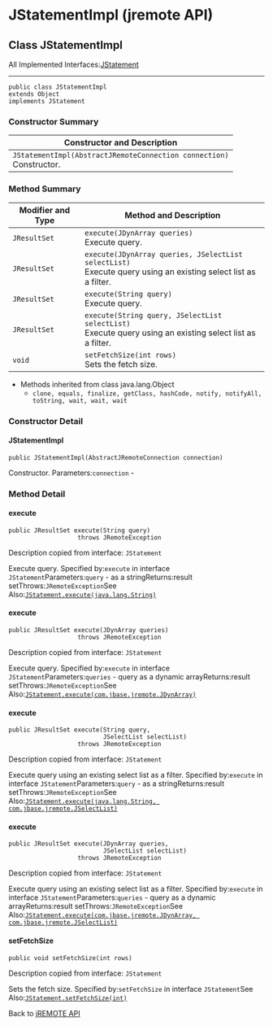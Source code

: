 # JStatementImpl (jremote API)

<PageHeader />

## Class JStatementImpl

All Implemented Interfaces:[JStatement](./../../jstatement-%28jremote-api%29 "interface in com.jbase.jremote")
* * *


```
public class JStatementImpl
extends Object
implements JStatement
```

### Constructor Summary


| Constructor and Description<br> |
| --- |
| `JStatementImpl(AbstractJRemoteConnection connection)`<br>Constructor.<br> |






### Method Summary


| Modifier and Type<br> | Method and Description<br> |
| --- | --- |
| `JResultSet`<br> | `execute(JDynArray queries)`<br>Execute query.<br> |
| `JResultSet`<br> | `execute(JDynArray queries, JSelectList selectList)`<br>Execute query using an existing select list as a filter.<br> |
| `JResultSet`<br> | `execute(String query)`<br>Execute query.<br> |
| `JResultSet`<br> | `execute(String query, JSelectList selectList)`<br>Execute query using an existing select list as a filter.<br> |
| `void`<br> | `setFetchSize(int rows)`<br>Sets the fetch size.<br> |


- Methods inherited from class java.lang.Object
    - `clone, equals, finalize, getClass, hashCode, notify, notifyAll, toString, wait, wait, wait`

### Constructor Detail

#### JStatementImpl

```
public JStatementImpl(AbstractJRemoteConnection connection)
```

Constructor.
Parameters:`connection` -






### Method Detail

#### execute

```
public JResultSet execute(String query)
                   throws JRemoteException
```

Description copied from interface: `JStatement`

Execute query.
Specified by:`execute` in interface `JStatement`Parameters:`query` - as a stringReturns:result setThrows:`JRemoteException`See Also:[`JStatement.execute(java.lang.String)`](./../../jstatement-%28jremote-api%29#execute-java.lang)


#### execute

```
public JResultSet execute(JDynArray queries)
                   throws JRemoteException
```

Description copied from interface: `JStatement`

Execute query.
Specified by:`execute` in interface `JStatement`Parameters:`queries` - query as a dynamic arrayReturns:result setThrows:`JRemoteException`See Also:[`JStatement.execute(com.jbase.jremote.JDynArray)`](./../../jstatement-%28jremote-api%29#execute-com.jbase.jremote)

#### execute

```
public JResultSet execute(String query,
                          JSelectList selectList)
                   throws JRemoteException
```

Description copied from interface: `JStatement`

Execute query using an existing select list as a filter.
Specified by:`execute` in interface `JStatement`Parameters:`query` - as a stringReturns:result setThrows:`JRemoteException`See Also:[`JStatement.execute(java.lang.String, com.jbase.jremote.JSelectList)`](./../../jstatement-%28jremote-api%29#execute-java.lang.String-com.jbase.jremote)
#### execute

```
public JResultSet execute(JDynArray queries,
                          JSelectList selectList)
                   throws JRemoteException
```

Description copied from interface: `JStatement`

Execute query using an existing select list as a filter.
Specified by:`execute` in interface `JStatement`Parameters:`queries` - query as a dynamic arrayReturns:result setThrows:`JRemoteException`See Also:[`JStatement.execute(com.jbase.jremote.JDynArray, com.jbase.jremote.JSelectList)`](./../../jstatement-%28jremote-api%29#execute-com.jbase.jremote.JDynArray-com.jbase.jremote)


#### setFetchSize

```
public void setFetchSize(int rows)
```

Description copied from interface: `JStatement`

Sets the fetch size.
Specified by:`setFetchSize` in interface `JStatement`See Also:[`JStatement.setFetchSize(int)`](./../../jstatement-%28jremote-api%29#setFetchSize-int-)

Back to [jREMOTE API](com_jbase_jremote_package-summary)



  
<PageFooter />

